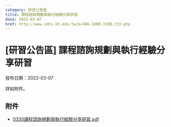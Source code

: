 ```yaml
---
category: 研習公告區
title: 課程諮詢規劃與執行經驗分享研習
date: 2022-03-07
href: http://www.smhs.kh.edu.tw/p/406-1000-3100,r23.php
---
```


# [研習公告區] 課程諮詢規劃與執行經驗分享研習

發布日期：2022-03-07

詳如附件。

## 附件

- [0330課程諮詢規劃與執行經驗分享研習.pdf](https://www.smhs.kh.edu.tw/var/file/0/1000/attach/93/pta_2869_1866383_13764.pdf)
